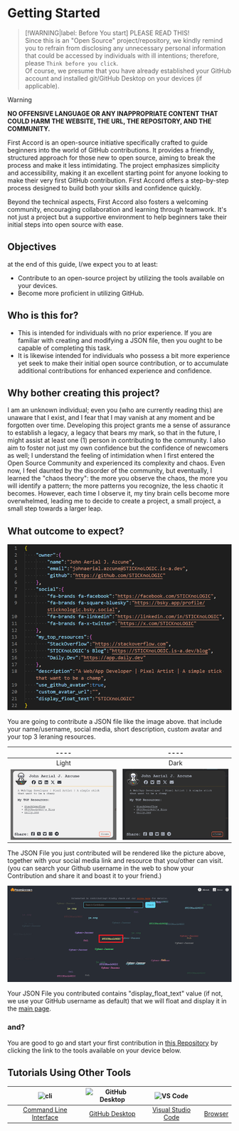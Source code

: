 # Getting Started
> [!WARNING|label: Before You start]
> PLEASE READ THIS!    
> Since this is an "Open Source" project/repository, we kindly remind you to refrain from disclosing any unnecessary personal information that could be accessed by individuals with ill intentions; therefore, please `Think before you click`.    
> Of course, we presume that you have already established your GitHub account and installed git/GitHub Desktop on your devices (if applicable).

> [!WARNING]
> __NO OFFENSIVE LANGUAGE OR ANY INAPPROPRIATE CONTENT THAT COULD HARM THE WEBSITE, THE URL, THE REPOSITORY, AND THE COMMUNITY.__

First Accord is an open-source initiative specifically crafted to guide beginners into the world of GitHub contributions. It provides a friendly, structured approach for those new to open source, aiming to break the process and make it less intimidating. The project emphasizes simplicity and accessibility, making it an excellent starting point for anyone looking to make their very first GitHub contribution. First Accord offers a step-by-step process designed to build both your skills and confidence quickly.

Beyond the technical aspects, First Accord also fosters a welcoming community, encouraging collaboration and learning through teamwork. It's not just a project but a supportive environment to help beginners take their initial steps into open source with ease.

## Objectives
at the end of this guide, I/we expect you to at least:
 * Contribute to an open-source project by utilizing the tools available on your devices.
 * Become more proficient in utilizing GitHub.

## Who is this for?
 * This is intended for individuals with no prior experience. If you are familiar with creating and modifying a JSON file, then you ought to be capable of completing this task.
 * It is likewise intended for individuals who possess a bit more experience yet seek to make their initial open source contribution, or to accumulate additional contributions for enhanced experience and confidence.

## Why bother creating this project?
I am an unknown individual; even you (who are currently reading this) are unaware that I exist, and I fear that I may vanish at any moment and be forgotten over time. Developing this project grants me a sense of assurance to establish a legacy, a legacy that bears my mark, so that in the future, I might assist at least one (1) person in contributing to the community. I also aim to foster not just my own confidence but the confidence of newcomers as well; I understand the feeling of intimidation when I first entered the Open Source Community and experienced its complexity and chaos. Even now, I feel daunted by the disorder of the community, but eventually, I learned the "chaos theory": the more you observe the chaos, the more you will identify a pattern; the more patterns you recognize, the less chaotic it becomes. However, each time I observe it, my tiny brain cells become more overwhelmed, leading me to decide to create a project, a small project, a small step towards a larger leap.

## What outcome to expect?
<img src="/assets/objective4.png" alt="json output" />

You are going to contribute a JSON file like the image above. that include your name/username, social media, short description, custom avatar and your top 3 leraning resources.

| ---- | ---- |
| :---:| :---: |
| Light | Dark|
| <img src="/assets/objective1.png" alt="light output" /> | <img src="/assets/objective3.png" alt="dark output" /> |

The JSON File you just contributed will be rendered like the picture above, together with your social media link and resource that you/other can visit. (you can search your Github username in the web to show your Contribution and share it and boast it to your friend.)

<img src="/assets/objective2.png" alt="light output" />

Your JSON File you contributed contains "display_float_text" value (if not, we use your GitHub username as default) that we will float and display it in the [main page](https://first-accord.js.org).

### and?
You are good to go and start your first contribution in [this Repository](https://github.com/STICKnoLOGIC/First-Accord) by clicking the link to the tools available on your device below.

## Tutorials Using Other Tools
| <img alt="cli" src="https://raw.githubusercontent.com/felixse/FluentTerminal/refs/heads/master/Icons/Icon_no_margin.png" width="100"> | <img alt="GitHub Desktop" src="https://desktop.github.com/images/desktop-icon.svg" width="100"> | <img alt="VS Code" src="https://upload.wikimedia.org/wikipedia/commons/1/1c/Visual_Studio_Code_1.35_icon.png" width=100> | <i class="fa-solid fab fa-chrome fa-6x" style="color:lightblue"></i> |
| :------------------: | :------------------: | :------------------: | :------------------: |
| [Command Line Interface](guide/github-cli) | [GitHub Desktop](guide/github-desktop) | [Visual Studio Code](docs/gui-tool-tutorials/github-vscode) | [Browser](guide/github-browser)
